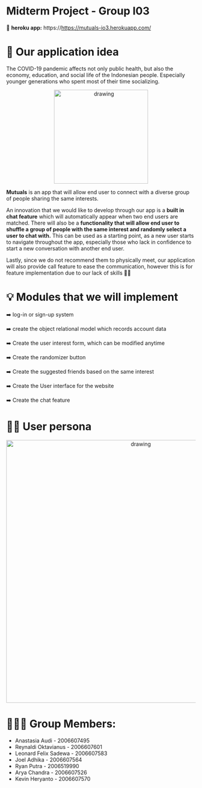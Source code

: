 # Midterm Project - Group I03 

🔗 **heroku app:** https://https://mutuals-io3.herokuapp.com/

# 📱 Our application idea
The COVID-19 pandemic affects not only public health, but also the economy, education, and social life of the Indonesian people. Especially younger generations who spent most of their time socializing. 


<p align="center">
<img src="https://i.imgur.com/NFvUxkw.png" alt="drawing" width="250"/>
</p>

**Mutuals** is an app that will allow end user to connect with a diverse group of people sharing the same interests. 

An innovation that we would like to develop through our app is a **built in chat feature** which will automatically appear when two end users are matched. 
There will also be a **functionality that will allow end user to shuffle a group of people with the same interest and randomly select a user to chat with.** This can be used as a starting point, as a new user starts to navigate throughout the app, especially those who lack in confidence to start a new conversation with another end user. 

Lastly, since we do not recommend them to physically meet, our application will also provide call feature to ease the communication, however this is for feature implementation due to our lack of skills 👋🏼

# 💡 Modules that we will implement
➡️ log-in or sign-up system

➡️ create the object relational model which records account data 

➡️ Create the user interest form, which can be modified anytime 

➡️ Create the randomizer button

➡️ Create the suggested friends based on the same interest 

➡️ Create the User interface for the website 

➡️ Create the chat feature 

# 🧑🏻 User persona
<p align="center">
<img src="https://i.imgur.com/Ma6iRjk.png" alt="drawing" width="700"/>
</p>

# 👩🏻‍💻 Group Members: 
- Anastasia Audi - 2006607495
- Reynaldi Oktavianus - 2006607601 
- Leonard Felix Sadewa - 2006607583 
- Joel Adhika - 2006607564 
- Ryan Putra - 2006519990 
- Arya Chandra - 2006607526
- Kevin Heryanto - 2006607570
